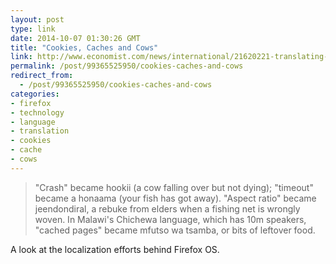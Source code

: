 ```yaml
---
layout: post
type: link
date: 2014-10-07 01:30:26 GMT
title: "Cookies, Caches and Cows"
link: http://www.economist.com/news/international/21620221-translating-technological-terms-throws-up-some-peculiar-challenges-cookies-caches-and-cows
permalink: /post/99365525950/cookies-caches-and-cows
redirect_from: 
  - /post/99365525950/cookies-caches-and-cows
categories:
- firefox
- technology
- language
- translation
- cookies
- cache
- cows
---
```

<blockquote>"Crash" became hookii (a cow falling over but not dying); "timeout" became a honaama (your fish has got away). "Aspect ratio" became jeendondiral, a rebuke from elders when a fishing net is wrongly woven. In Malawi's Chichewa language, which has 10m speakers, "cached pages" became mfutso wa tsamba, or bits of leftover food.</blockquote>
<p>A look at the localization efforts behind Firefox OS.</p>